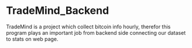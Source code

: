 # TradeMind_Backend
TradeMind is a project which collect bitcoin info hourly, therefor this program plays an important job from backend side connecting our dataset to stats on web page.
